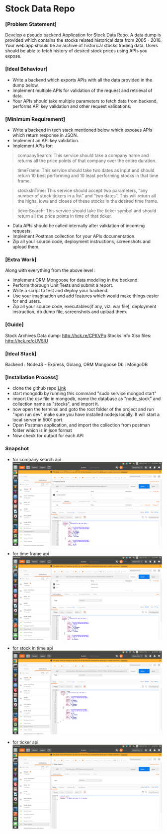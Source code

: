 # Stock Data Repo


### [Problem Statement]

Develop a pseudo backend Application for Stock Data Repo. A data dump is provided which contains the stocks related historical data from 2005 - 2016. Your web app should be an archive of historical stocks trading data. Users should be able to fetch history of desired stock prices using APIs you expose.


### [Ideal Behaviour]

* Write a backend which exports APIs with all the data provided in the dump below.
* Implement multiple APIs for validation of the request and retrieval of data.
* Your APIs should take multiple parameters to fetch data from backend, performs API key validation and other request validations.

### [Minimum Requirement]

* Write a backend in tech stack mentioned below which exposes APIs which return response in JSON.
* Implement an API key validation.
* Implement APIs for:

> companySearch: This service should take a company name and returns all the price points of that company over the entire duration.

> timeFrame: This service should take two dates as input and should return 10 best performing and 10 least performing stocks in that time frame.

> stocksInTime: This service should accept two parameters, “any number of stock tickers in a list” and “two dates”. This will return all the highs, lows and closes of these stocks in the desired time frame.

> tickerSearch: This service should take the ticker symbol and should return all the price points in time of that ticker.

 

* Data APIs should be called internally after validation of incoming requests.
* Implement Postman collection for your APIs documentation.
* Zip all your source code, deployment instructions, screenshots and upload them.


### [Extra Work]

Along with everything from the above level :

* Implement ORM Mongoose for data modeling in the backend.
* Perform thorough Unit Tests and submit a report.
* Write a script to test and deploy your backend.
* Use your imagination and add features which would make things easier for end users.
* Zip all your source code, executables(if any, viz. war file), deployment instruction, db dump file, screenshots and upload them.

### [Guide]

Stock Archives Data dump: http://hck.re/CPKVPp
Stocks info Xlsx files: http://hck.re/oUVSlU


### [Ideal Stack]
Backend : NodeJS - Express, Golang, ORM Mongoose
Db : MongoDB

### [Installation Process]

* clone the github repo [Link](https://github.com/nfraz007/node_stock.git)
* start mongodb by running this command "sudo service mongod start"
* import the csv file in mongodb, name the database as "node_stock" and collection name as "stocks", and import it.
* now open the terminal and goto the root folder of the project and run "npm run dev" make sure you have installed nodejs locally. It will start a local server in 5001 port.
* Open Postman application, and import the collection from postman folder which is in json format
* Now check for output for each API

### Snapshot
* for company search api
![snapshot](snapshot/snapshot_1.png)

* for time frame api
![snapshot](snapshot/snapshot_2.png)

* for stock in time api
![snapshot](snapshot/snapshot_3.png)

* for ticker api
![snapshot](snapshot/snapshot_4.png)